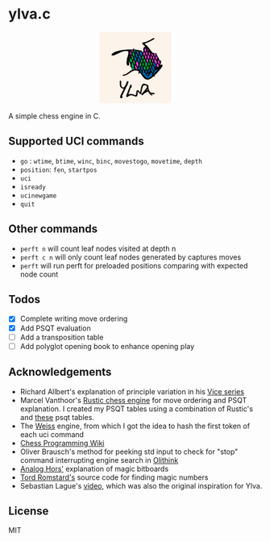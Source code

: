 # ylva.c

<p align="center" width="100%">
    <img width="28%" src="ylva.jpeg">
</p>

A simple chess engine in C.

## Supported UCI commands
- `go` : `wtime`, `btime`, `winc`, `binc`, `movestogo`, `movetime`, `depth`
- `position`: `fen`, `startpos `
- `uci`
- `isready`
- `ucinewgame`
- `quit`

## Other commands
- `perft n` will count leaf nodes visited at depth n 
- `perft c n` will only count leaf nodes generated by captures moves 
- `perft` will run perft for preloaded positions comparing with expected node count

## Todos
- [x] Complete writing move ordering 
- [x] Add PSQT evaluation
- [ ] Add a transposition table
- [ ] Add polyglot opening book to enhance opening play 

## Acknowledgements

- Richard Allbert's explanation of principle variation in his [Vice series](https://bit.ly/3XpdiKU)
- Marcel Vanthoor's [Rustic chess engine](https://rustic-chess.org) for move ordering and PSQT explanation. I created my PSQT tables using a combination of Rustic's and [these](https://www.chessprogramming.org/Simplified_Evaluation_Function) psqt tables. 
- The [Weiss](https://github.com/TerjeKir/weiss) engine, from which I got the idea to hash the first token of each uci command
- [Chess Programming Wiki](https://www.chessprogramming.org)
- Oliver Brausch's method for peeking std input to check for "stop" command interrupting engine search in [Olithink](https://github.com/olithink)
- [Analog Hors'](https://analog-hors.github.io/site/magic-bitboards/) explanation of magic bitboards
- [Tord Romstard's](https://www.chessprogramming.org/Looking_for_Magics) source code for finding magic numbers
- Sebastian Lague's [video](https://www.youtube.com/watch?v=U4ogK0MIzqk), which was also the original inspiration for Ylva.

## License
MIT
